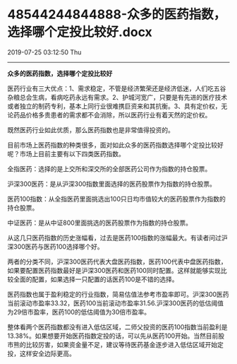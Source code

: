 # 48544244844888-众多的医药指数，选择哪个定投比较好.docx

2019-07-25 03:12:50 Thu

----

<a id="OLE_LINK1"></a><a id="OLE_LINK2"></a>__众多的医药指数，选择哪个定投比较好__

<a id="OLE_LINK3"></a><a id="OLE_LINK4"></a>

医药行业有三大优点：1、需求稳定，不管是经济繁荣还是经济低迷，人们吃五谷杂粮总会生病，看病吃药永远有需求。2、护城河宽广，只要是有先进的医疗技术或者独立的制药专利，基本上同行业很难携巨资来和其抗衡。3、具有定价权，无论药品价格多贵患者的需求都不会消除，所以医药行业有着天然的定价权。

既然医药行业如此优质，那么医药指数也是非常值得投资的。

目前市场上医药指数的种类很多，面对如此众多的医药指数选择哪个定投比较好呢？市场上目前主要有以下四类医药指数。

全指医药：选择的是上交所和深交所的全部医药公司作为指数的持仓股票。

沪深300医药：是从沪深300指数里面选择的医药股票作为指数的持仓股票。

医药100指数：从全指医药里面挑选出100只日均市值较大的医药股票作为指数的持仓股票。

中证医药：是从中证800里面挑选的医药股票作为指数的持仓股票。

从这几只医药指数的历史涨幅看，过去是医药100指数的涨幅最大。有读者问过沪深300医药与医药100选择哪个好。

两者的分类不同，沪深300医药代表大盘医药指数，医药100代表中盘医药指数，如果要配置医药指数最好是沪深300医药和医药100同时配置。这样就能够实现比较全面的配置，如果选择一只配置的话医药100是不错的选择。

医药指数也属于盈利稳定的行业指数，简易估值法参考市盈率即可。沪深300医药当前滚动市盈率33\.32，医药100当前滚动市盈率31\.56\.沪深300医药的低估阈值为29倍市盈率，医药100的低估阈值为30倍市盈率。

整体看两个医药指数都没有进入低估区域，二师父投资的医药100指数当前盈利是13\.38%。如果想要开始医药指数定投的话，可以先从医药100开始。当然目前股市熊的比较厉害，如果资金量不足，建议等待医药基金逐步进入低估区域开始定投，这样安全边际更高。

